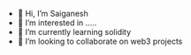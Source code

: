 - 👋 Hi, I’m Saiganesh
- 👀 I’m interested in .....
- 🌱 I’m currently learning solidity
- 💞️ I’m looking to collaborate on web3 projects

<!---
grithik4U/grithik4U is a ✨ special ✨ repository because its `README.md` (this file) appears on your GitHub profile.
You can click the Preview link to take a look at your changes.
--->

